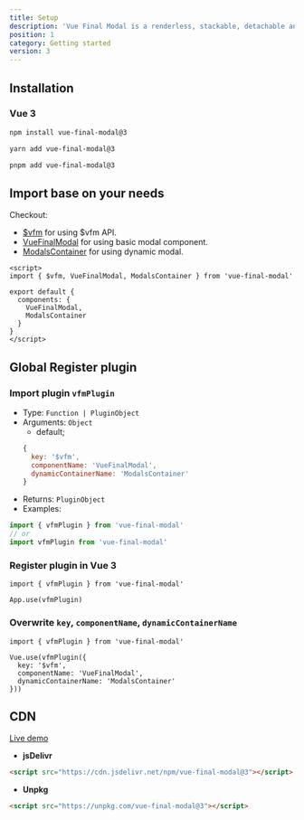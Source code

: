 ```yaml
---
title: Setup
description: 'Vue Final Modal is a renderless, stackable, detachable and lightweight modal component.'
position: 1
category: Getting started
version: 3
---
```


## Installation

### **Vue 3**

<code-group>
  <code-block label="npm" active>

```bash
npm install vue-final-modal@3
```

  </code-block>
  <code-block label="yarn">

```bash
yarn add vue-final-modal@3
```

  </code-block>
  <code-block label="pnpm">

```bash
pnpm add vue-final-modal@3
```

  </code-block>
</code-group>

## Import base on your needs

Checkout:
- [$vfm](/api) for using $vfm API.
- [VueFinalModal](/examples/recommend) for using basic modal component.
- [ModalsContainer](/dynamic-modal) for using dynamic modal.

```vue
<script>
import { $vfm, VueFinalModal, ModalsContainer } from 'vue-final-modal'

export default {
  components: {
    VueFinalModal,
    ModalsContainer
  }
}
</script>
```

## Global Register plugin

### Import plugin `vfmPlugin`

- Type: `Function | PluginObject`
- Arguments: `Object`
  - default;
  ```js
  {
    key: '$vfm',
    componentName: 'VueFinalModal',
    dynamicContainerName: 'ModalsContainer'
  }
  ```
- Returns: `PluginObject`
- Examples:

```js
import { vfmPlugin } from 'vue-final-modal'
// or
import vfmPlugin from 'vue-final-modal'
```

### Register plugin in Vue 3

```js[main.js]
import { vfmPlugin } from 'vue-final-modal'

App.use(vfmPlugin)
```

### Overwrite `key`, `componentName`, `dynamicContainerName`

```js[main.js]
import { vfmPlugin } from 'vue-final-modal'

Vue.use(vfmPlugin({
  key: '$vfm',
  componentName: 'VueFinalModal',
  dynamicContainerName: 'ModalsContainer'
}))
```

## CDN

<alert>[Live demo](https://codepen.io/hunterliu1003/pen/OJmNxmB)</alert>

- **jsDelivr**

```html
<script src="https://cdn.jsdelivr.net/npm/vue-final-modal@3"></script>
```

- **Unpkg**

```html
<script src="https://unpkg.com/vue-final-modal@3"></script>
```
